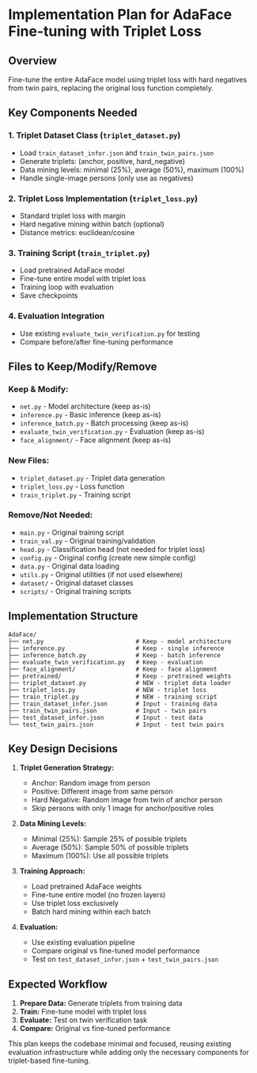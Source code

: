 # Implementation Plan for AdaFace Fine-tuning with Triplet Loss

## Overview
Fine-tune the entire AdaFace model using triplet loss with hard negatives from twin pairs, replacing the original loss function completely.

## Key Components Needed

### 1. **Triplet Dataset Class** (`triplet_dataset.py`)
- Load `train_dataset_infor.json` and `train_twin_pairs.json`
- Generate triplets: (anchor, positive, hard_negative)
- Data mining levels: minimal (25%), average (50%), maximum (100%)
- Handle single-image persons (only use as negatives)

### 2. **Triplet Loss Implementation** (`triplet_loss.py`)
- Standard triplet loss with margin
- Hard negative mining within batch (optional)
- Distance metrics: euclidean/cosine

### 3. **Training Script** (`train_triplet.py`)
- Load pretrained AdaFace model
- Fine-tune entire model with triplet loss
- Training loop with evaluation
- Save checkpoints

### 4. **Evaluation Integration**
- Use existing `evaluate_twin_verification.py` for testing
- Compare before/after fine-tuning performance

## Files to Keep/Modify/Remove

### **Keep & Modify:**
- `net.py` - Model architecture (keep as-is)
- `inference.py` - Basic inference (keep as-is) 
- `inference_batch.py` - Batch processing (keep as-is)
- `evaluate_twin_verification.py` - Evaluation (keep as-is)
- `face_alignment/` - Face alignment (keep as-is)

### **New Files:**
- `triplet_dataset.py` - Triplet data generation
- `triplet_loss.py` - Loss function
- `train_triplet.py` - Training script

### **Remove/Not Needed:**
- `main.py` - Original training script
- `train_val.py` - Original training/validation
- `head.py` - Classification head (not needed for triplet loss)
- `config.py` - Original config (create new simple config)
- `data.py` - Original data loading
- `utils.py` - Original utilities (if not used elsewhere)
- `dataset/` - Original dataset classes
- `scripts/` - Original training scripts

## Implementation Structure

```
AdaFace/
├── net.py                          # Keep - model architecture
├── inference.py                    # Keep - single inference
├── inference_batch.py              # Keep - batch inference  
├── evaluate_twin_verification.py   # Keep - evaluation
├── face_alignment/                 # Keep - face alignment
├── pretrained/                     # Keep - pretrained weights
├── triplet_dataset.py              # NEW - triplet data loader
├── triplet_loss.py                 # NEW - triplet loss
├── train_triplet.py                # NEW - training script
├── train_dataset_infor.json        # Input - training data
├── train_twin_pairs.json           # Input - twin pairs
├── test_dataset_infor.json         # Input - test data
└── test_twin_pairs.json            # Input - test twin pairs
```

## Key Design Decisions

1. **Triplet Generation Strategy:**
   - Anchor: Random image from person
   - Positive: Different image from same person
   - Hard Negative: Random image from twin of anchor person
   - Skip persons with only 1 image for anchor/positive roles

2. **Data Mining Levels:**
   - Minimal (25%): Sample 25% of possible triplets
   - Average (50%): Sample 50% of possible triplets  
   - Maximum (100%): Use all possible triplets

3. **Training Approach:**
   - Load pretrained AdaFace weights
   - Fine-tune entire model (no frozen layers)
   - Use triplet loss exclusively
   - Batch hard mining within each batch

4. **Evaluation:**
   - Use existing evaluation pipeline
   - Compare original vs fine-tuned model performance
   - Test on `test_dataset_infor.json` + `test_twin_pairs.json`

## Expected Workflow

1. **Prepare Data:** Generate triplets from training data
2. **Train:** Fine-tune model with triplet loss
3. **Evaluate:** Test on twin verification task
4. **Compare:** Original vs fine-tuned performance

This plan keeps the codebase minimal and focused, reusing existing evaluation infrastructure while adding only the necessary components for triplet-based fine-tuning.
